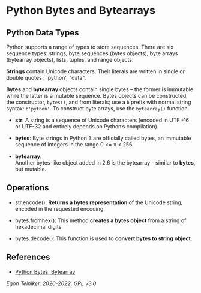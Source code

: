 # Python Bytes and Bytearrays

## Python Data Types

Python supports a range of types to store sequences. There are six sequence types: strings, byte sequences (bytes objects), byte arrays (bytearray objects), lists, tuples, and range objects.

**Strings** contain Unicode characters. Their literals are written in single or double quotes : 'python', "data". 

**Bytes** and **bytearray** objects contain single bytes – the former is immutable while the latter is a mutable sequence. Bytes objects can be constructed the constructor, `bytes()`, and from literals; use a `b` prefix with normal string syntax: `b'python'`. 
To construct byte arrays, use the `bytearray()` function.


* **str**:
    A string is a sequence of Unicode characters (encoded in UTF -16 or UTF-32 and entirely depends on Python’s compilation).

* **bytes**:
    Byte strings in Python 3 are officially called bytes, an immutable sequence of integers in the range 0 <= x < 256.

* **bytearray**:     
    Another bytes-like object added in 2.6 is the bytearray - similar to **bytes**, but mutable.   


## Operations

* str.encode(): **Returns a bytes representation** of the Unicode string, encoded in the requested encoding.

* bytes.fromhex(): This method **creates a bytes object** from a string of hexadecimal digits.

* bytes.decode(): This function is used to **convert bytes to string object**.

## References

* [Python Bytes, Bytearray](https://www.w3resource.com/python/python-bytes.php)


*Egon Teiniker, 2020-2022, GPL v3.0*
 